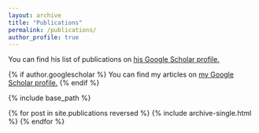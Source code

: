```yaml
---
layout: archive
title: "Publications"
permalink: /publications/
author_profile: true
---
```


You can find his list of publications on <u><a href="ttps://scholar.google.com/citations?user=qnuEvzEAAAAJ" target="_blank">his Google Scholar profile</a>.</u>

{% if author.googlescholar %}
  You can find my articles on <u><a href="{{author.googlescholar}}">my Google Scholar profile</a>.</u>
{% endif %}

{% include base_path %}

{% for post in site.publications reversed %}
  {% include archive-single.html %}
{% endfor %}
